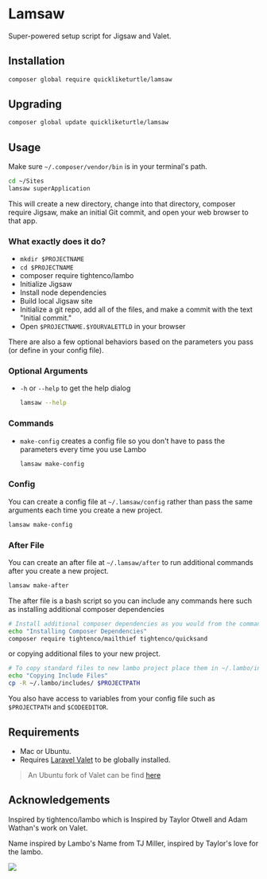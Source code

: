 # Lamsaw

Super-powered setup script for Jigsaw and Valet.

## Installation

```bash
composer global require quickliketurtle/lamsaw
```

## Upgrading

```bash
composer global update quickliketurtle/lamsaw
```

## Usage

Make sure `~/.composer/vendor/bin` is in your terminal's path.

```bash
cd ~/Sites
lamsaw superApplication
```

This will create a new directory, change into that directory, composer require Jigsaw, make an initial Git commit, and open your web browser to that app.

### What exactly does it do?

- `mkdir $PROJECTNAME`
- `cd $PROJECTNAME`
- composer require tightenco/lambo
- Initialize Jigsaw
- Install node dependencies
- Build local Jigsaw site
- Initialize a git repo, add all of the files, and make a commit with the text "Initial commit."
- Open `$PROJECTNAME.$YOURVALETTLD` in your browser

There are also a few optional behaviors based on the parameters you pass (or define in your config file).

### Optional Arguments

- `-h` or `--help` to get the help dialog

  ```bash
  lamsaw --help
  ```

### Commands

- `make-config` creates a config file so you don't have to pass the parameters every time you use Lambo

  ```bash
  lamsaw make-config
  ```

### Config

You can create a config file at `~/.lamsaw/config` rather than pass the same arguments each time you create a new project.

```bash
lamsaw make-config
```

### After File

You can create an after file at `~/.lamsaw/after` to run additional commands after you create a new project.

```bash
lamsaw make-after
```

The after file is a bash script so you can include any commands here such as installing additional composer dependencies

```bash
# Install additional composer dependencies as you would from the command line.
echo "Installing Composer Dependencies"
composer require tightenco/mailthief tightenco/quicksand
```

or copying additional files to your new project.

```bash
# To copy standard files to new lambo project place them in ~/.lambo/includes directory.
echo "Copying Include Files"
cp -R ~/.lambo/includes/ $PROJECTPATH
```

You also have access to variables from your config file such as `$PROJECTPATH` and `$CODEEDITOR`.

## Requirements

- Mac or Ubuntu.
- Requires [Laravel Valet](https://laravel.com/docs/valet) to be globally installed.

> An Ubuntu fork of Valet can be find [here](https://github.com/cpriego/valet-ubuntu)

## Acknowledgements

Inspired by tightenco/lambo which is Inspired by Taylor Otwell and Adam Wathan's work on Valet.

Name inspired by Lambo's Name from TJ Miller, inspired by Taylor's love for the lambo.

![](https://i.imgur.com/CrS803Y.gif)
